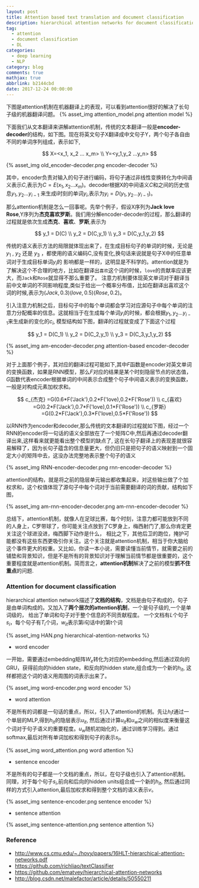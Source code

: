 ```yaml
---
layout: post
title: Attention based text translation and document classification
description: hierarchical attention networks for document classification
tag:
  - attention
  - document classification
  - DL
categories:
  - deep learning
  - NLP
category: blog
comments: true
mathjax: true
abbrlink: b2144cbd
date: 2017-12-24 00:00:00
---
```

下图是attention机制在机器翻译上的表现，可以看到attention很好的解决了长句子级的机器翻译问题。
{% asset_img attention_model.png attention model %}


下面我们从文本翻译来讲解attention机制，传统的文本翻译一般是**encoder-decoder**的结构，如下图。现在将英文句子X翻译成中文句子Y，两个句子各自由不同的单词序列组成，表示如下,

$$
X=<x_1, x_2 ... x_m> \\
Y=<y_1,y_2 ...y_n>
$$

{% asset_img old_encoder-decoder.png encoder-decoder %}

其中，encoder负责对输入的句子进行编码，将句子通过非线性变换转化为中间语义表示$C$,表示为$C=E(x_1,x_2...x_m)$。decoder根据X的中间语义$C$和之间的历史信息$y_1, y_2...y_{i-1}$
来生成i时刻的单词$y_i$,表示为$y_i = D(y_1,y_2...y_{i-1})$。

那么attention机制是怎么一回事呢。先举个例子，假设X序列为**Jack love Rose**,Y序列为**杰克喜欢罗斯**。我们用分解encoder-decoder的过程，那么翻译的过程就是依次生成**杰克**、**喜欢**、**罗斯**,表示为

$$
y_1 = D(C) \\
y_2 = D(C,y_1) \\
y_3 = D(C,y_1,y_2)
$$

传统的语义表示方法的局限就体现出来了，在生成目标句子的单词的时候，无论是 $y_1$ , $y_2$ 还是 $y_3$ ，都使用的语义编码C,没有变化,换句话来说就是句子X中的任意单词对于生成目标单词$y_i$的
影响都是一样的，这明显是不科学的。attention就是为了解决这个不合理的地方，比如在翻译出`喜欢`这个词的时候，`love`的贡献率应该更大，而`Jack`和`Rose`就显得不那么重要了。
注意力机制要体现英文单词对于翻译当前中文单词的不同影响程度,类似于给出一个概率分布值，比如在翻译出喜欢这个词的时候,表示为$(Jack,0.3)(love,0.5)(Rose,0.2)$。

引入注意力机制之后，目标句子中的每个单词都会学习对应源句子中每个单词的注意力分配概率的信息。这就相当于在生成每个单词$y_i$的时候，都会根据$y_1,y_2...y_{i-1}$来生成新的变化的$c_i$,
模型结构如下图，翻译的过程就变成了下面这个过程

$$
y_1 = D(C_1) \\
y_2 = D(C_2,y_1) \\
y_3 = D(C_3,y_1,y_2)
$$

{% asset_img am-encoder-decoder.png  attention-based encoder-decoder %}

对于上面那个例子，其对应的翻译过程可能如下,其中$F$函数是encoder对英文单词的变换函数，如果是RNN模型，那么$F$对应的结果是某个时刻隐层节点的状态值，
$G$函数代表encoder根据单词的中间表示合成整个句子中间语义表示的变换函数，一般是对构成元素加权求和。

$$
c_{杰克} =G(0.6*F('Jack'),0.2*F('love),0.2*F('Rose')) \\
c_{喜欢} =G(0.2*F('Jack'),0.7*F('love),0.1*F('Rose')) \\
c_{罗斯} =G(0.2*F('Jack'),0.3*F('love),0.5*F('Rose'))
$$

以RNN作为encoder和decoder,那么传统的文本翻译的过程就如下图，经过一个RNN的encoder将一句话的语义全部放在了一个矩阵C中,然后再通过decoder翻译出来,这样看来就更能看出整个模型的缺点了,
这在长句子翻译上的表现差就很容易解释了，因为长句子蕴含的信息量更大，但仍旧只是把句子的语义映射到一个固定大小的矩阵中去，这没办法完整地表示整个句子的语义

{% asset_img RNN-encoder-decoder.png rnn-encoder-decoder %}

attention的结构，就是将之前的隐层单元输出都收集起来，对这些输出做了个加权求和，这个权值体现了源句子中每个词对于当前需要翻译的词的贡献，结构如下图，

{% asset_img am-rnn-encoder-decoder.png am-rnn-encoder-decoder %}


总结下，attention机制，就像人在足球比赛，每个时刻，注意力都可能放到不同的人身上，C罗带球了，你可能关注点放到了C罗身上，梅西射门了,那么你肯定更关注这个球进没进，梅西脚下动作是什么，
相比之下，其他后卫的跑位，掩护可能都没有这些东西更吸引你关注。这个关注就是attention机制，相当于你大脑给这个事件更大的权重。又比如，你读一本小说，需要读懂当前情节，就需要之前的
铺垫和背景知识，但是不是所有的背景知识对于理解当前情节都是很重要的，这个重要程度就是attention机制。简而言之，**attention机制**解决了之前的模型**抓不住重点**的问题.


### Attention for document classification
hierarchical attention network描述了**文档的结构**，文档是由句子构成的，句子是由单词构成的。又加入了**两个层次的attention机制**，一个是句子级的,一个是单词级的，
给出了单词和句子对于整个信息的不同贡献程度。
一个文档有$L$个句子$s_i$，每个句子有$T_i$个词，$w_{it}$表示第i句话中的第t个词

{% asset_img HAN.png hierarchical-atention-networks %}


* word encoder

一开始，需要通过embedding矩阵$W_e$转化为对应的embedding,然后通过双向的GRU，获得前向的hidden state，和反向的hidden state,组合成为一个新的$h_{it}$,
这样都把这个词的语义用周围的词表示出来了。

{% asset_img word-encoder.png word encoder %}

* word attention

不是所有的词都是一句话的重点，所以，引入了attention的机制。先让$h_it$通过一个单层的MLP,得到$h_{it}$的隐层表示$u_{it}$,
然后通过计算$u_{it}$和$u_w$之间的相似度来衡量这个词对于句子语义的重要程度。$u_w$随机初始化的，通过训练学习得到。通过
softmax,最后对所有单词加权和得到句子的表示$s_i$。

{% asset_img word_attention.png word attention %}

* sentence encoder

不是所有的句子都是一个文档的重点，所以，在句子级也引入了attention机制。同理，对于每个句子$s_i$,前向和后向的hidden units组合成一个新的$h_{it}$,
然后通过同样的方式引入attention,最后加权求和得到整个文档的语义表示$v$。

{% asset_img sentence-encoder.png sentence encoder %}


* sentence attention

{% asset_img sentence-attention.png sentence attention %}

### Reference

* http://www.cs.cmu.edu/~./hovy/papers/16HLT-hierarchical-attention-networks.pdf
* https://github.com/richliao/textClassifier
* https://github.com/ematvey/hierarchical-attention-networks
* http://blog.csdn.net/malefactor/article/details/50550211


